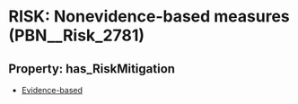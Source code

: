 # RISK: __Nonevidence-based measures__ (PBN__Risk_2781)

## Property: has_RiskMitigation

* [Evidence-based](PBN__Mitigation_876)

